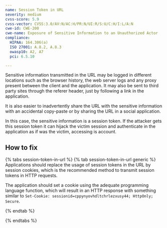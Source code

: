 ```yaml
---
name: Session Token in URL
severity: medium
cvss-score: 5.9
cvss-vector: CVSS:3.0/AV:N/AC:H/PR:N/UI:R/S:U/C:H/I:L/A:N
cwe-id: CWE-200
cwe-name: Exposure of Sensitive Information to an Unauthorized Actor
compliance:
  HIPAA: 164.306(a)
  ISO 27001: A.8.2, A.8.3
  owasp10: A2, A7
  pci: 6.5.10

---            
```


Sensitive information transmitted in the URL may be logged in different locations such as the browser history, the web server logs and any proxy present between the client and the application. It may also be sent to third party sites through the referer header, just by following a link in the application.

It is also easier to inadvertently share the URL with the sensitive information with an accidental copy-paste or by sharing the URL in a social application.

In this case, the sensitive information is a session token. If the attacker gets this session token it can hijack the victim session and authenticate in the application as if was the victim, accessing is account.

## How to fix

{% tabs session-token-in-url %}
{% tab session-token-in-url generic %}
Applications should replace the usage of session tokens in the URL by session cookies, which is the recommended method to transmit session tokens in HTTP requests. 

The application should set a cookie using the adequate programming language function, which will result in an HTTP response with something similar to `Set-Cookie: sessionid=cppynyovhdltchrlezxusy44; HttpOnly; Secure`.



{% endtab %}

{% endtabs %}

